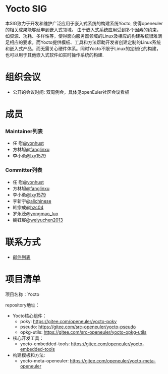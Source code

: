 # Yocto SIG


本SIG致力于开发和维护广泛应用于嵌入式系统的构建系统Yocto,  使得openeuler的相关成果能够延申到嵌入式领域。
由于嵌入式系统应用受到多个因素的约束，如资源、功耗、多样性等，使得面向服务器领域的Linux及相应的构建系统很难满足相应的要求，而Yocto提供模板、工具和方法帮助开发者创建定制的Linux系统和嵌入式产品，而无需关心硬件体系。同时Yocto不限于Linux的定制化的构建，也可以用于其他嵌入式软件如实时操作系统的构建.


# 组织会议

- 公开的会议时间: 双周例会，具体见openEuler社区会议看板


# 成员

### Maintainer列表

- 任  慰[@vonhust](https://gitee.com/vonhust)
- 方林旭[@fanglinxu](https://gitee.com/fanglinxu)
- 李小勇[@lxy1579](https://gitee.com/lxy1579)


### Committer列表

- 任  慰[@vonhust](https://gitee.com/vonhust)
- 方林旭[@fanglinxu](https://gitee.com/fanglinxu)
- 李小勇[@lxy1579](https://gitee.com/lxy1579)
- 李新宇[@alichinese](https://gitee.com/alichinese)
- 韩宗成[@hzc04](https://gitee.com/hzc04)
- 罗永茂[@yongmao_luo](https://gitee.com/yongmao_luo)
- 魏钰宸[@weiyuchen2013](https://gitee.com/weiyuchen2013)


# 联系方式

- [邮件列表](dev@openeuler.org)


# 项目清单

项目名称：Yocto

repository地址：

- Yocto核心组件：
  - poky: https://gitee.com/openeuler/yocto-poky
  - pseudo: https://gitee.com/src-openeuler/yocto-pseudo
  - opkg-utils: https://gitee.com/src-openeuler/yocto-opkg-utils
- 核心开发工具：
  - yocto-embedded-tools: https://gitee.com/openeuler/yocto-embedded-tools
- 构建模板和方法:
  - yocto-meta-openeuler: https://gitee.com/openeuler/yocto-meta-openeuler
